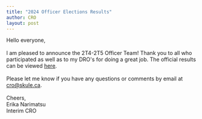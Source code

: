 ```yaml
---
title: "2024 Officer Elections Results"
author: CRO
layout: post
---
```


Hello everyone,<br> <br> I am pleased to announce the 2T4-2T5 Officer Team! Thank you to all who participated as well as to my DRO's for doing a great job. The official results can be viewed <a href="https://drive.google.com/file/d/1OJ5fZfzyReQiZfWkIN4Ab76ho8sVf6Gw/view">here</a>.<br> <br> Please let me know if you have any questions or comments by email at cro@skule.ca.<br> <br> Cheers,<br> Erika Narimatsu<br> Interim CRO
